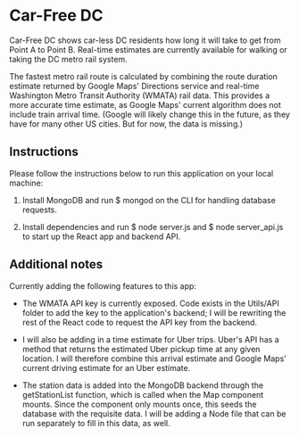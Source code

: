 # Car-Free DC

Car-Free DC shows car-less DC residents how long it will take to get from Point A to Point B.
Real-time estimates are currently available for walking or taking the DC metro rail system.

The fastest metro rail route is calculated by combining the route duration estimate
returned by Google Maps' Directions service and real-time Washington Metro
Transit Authority (WMATA) rail data. This provides a more accurate time
estimate, as Google Maps' current algorithm does not include train arrival time.
(Google will likely change this in the future, as they have for many other US
cities. But for now, the data is missing.)

## Instructions

Please follow the instructions below to run this application on your local machine:

1) Install MongoDB and run $ mongod on the CLI for handling database requests.

2) Install dependencies and run $ node server.js and
$ node server_api.js to start up the React app and backend API.

## Additional notes

Currently adding the following features to this app:

* The WMATA API key is currently exposed. Code exists in the Utils/API folder
to add the key to the application's backend; I will be rewriting the rest of the
React code to request the API key from the backend.

* I will also be adding in a time estimate for Uber trips. Uber's API has a method
that returns the estimated Uber pickup time at any given location. I will therefore
combine this arrival estimate and Google Maps' current driving estimate for
an Uber estimate.

* The station data is added into the MongoDB backend through the getStationList
function, which is called when the Map component mounts. Since the component only
mounts once, this seeds the database with the requisite data.
I will be adding a Node file that can be run separately to fill in this data, as
well.
